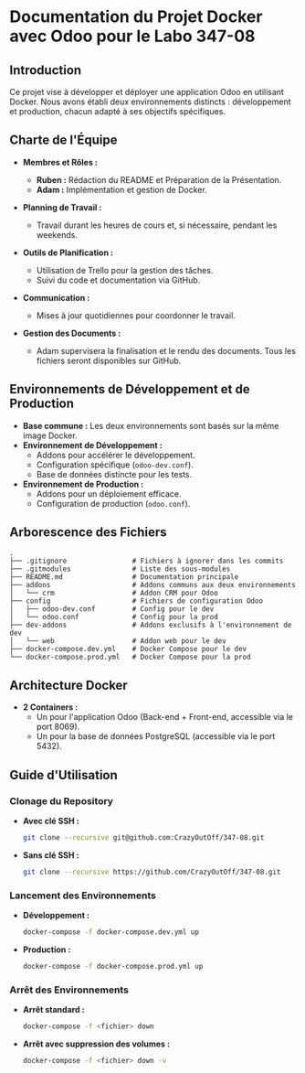 

# Documentation du Projet Docker avec Odoo pour le Labo 347-08

## Introduction
Ce projet vise à développer et déployer une application Odoo en utilisant Docker. Nous avons établi deux environnements distincts : développement et production, chacun adapté à ses objectifs spécifiques.

## Charte de l'Équipe
- **Membres et Rôles :**
  - **Ruben :** Rédaction du README et Préparation de la Présentation.
  - **Adam :** Implémentation et gestion de Docker.

- **Planning de Travail :**
  - Travail durant les heures de cours et, si nécessaire, pendant les weekends.

- **Outils de Planification :**
  - Utilisation de Trello pour la gestion des tâches.
  - Suivi du code et documentation via GitHub.

- **Communication :**
  - Mises à jour quotidiennes pour coordonner le travail.

- **Gestion des Documents :**
  - Adam supervisera la finalisation et le rendu des documents. Tous les fichiers seront disponibles sur GitHub.

## Environnements de Développement et de Production
- **Base commune :** Les deux environnements sont basés sur la même image Docker.
- **Environnement de Développement :**
  - Addons pour accélérer le développement.
  - Configuration spécifique (`odoo-dev.conf`).
  - Base de données distincte pour les tests.
- **Environnement de Production :**
  - Addons pour un déploiement efficace.
  - Configuration de production (`odoo.conf`).

## Arborescence des Fichiers
```
.
├── .gitignore                # Fichiers à ignorer dans les commits
├── .gitmodules               # Liste des sous-modules
├── README.md                 # Documentation principale
├── addons                    # Addons communs aux deux environnements
│   └── crm                   # Addon CRM pour Odoo
├── config                    # Fichiers de configuration Odoo
│   ├── odoo-dev.conf         # Config pour le dev
│   └── odoo.conf             # Config pour la prod
├── dev-addons                # Addons exclusifs à l'environnement de dev
│   └── web                   # Addon web pour le dev
├── docker-compose.dev.yml    # Docker Compose pour le dev
└── docker-compose.prod.yml   # Docker Compose pour la prod
```

## Architecture Docker
- **2 Containers :**
  - Un pour l'application Odoo (Back-end + Front-end, accessible via le port 8069).
  - Un pour la base de données PostgreSQL (accessible via le port 5432).

## Guide d'Utilisation

### Clonage du Repository
- **Avec clé SSH :**
  ```bash
  git clone --recursive git@github.com:CrazyOutOff/347-08.git
  ```
- **Sans clé SSH :**
  ```bash
  git clone --recursive https://github.com/CrazyOutOff/347-08.git
  ```

### Lancement des Environnements
- **Développement :**
  ```bash
  docker-compose -f docker-compose.dev.yml up
  ```
- **Production :**
  ```bash
  docker-compose -f docker-compose.prod.yml up
  ```

### Arrêt des Environnements
- **Arrêt standard :**
  ```bash
  docker-compose -f <fichier> down
  ```
- **Arrêt avec suppression des volumes :**
  ```bash
  docker-compose -f <fichier> down -v
  ```
